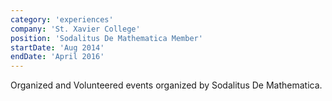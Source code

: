 ```yaml
---
category: 'experiences'
company: 'St. Xavier College'
position: 'Sodalitus De Mathematica Member'
startDate: 'Aug 2014'
endDate: 'April 2016'
---
```


Organized and Volunteered events organized by Sodalitus De Mathematica.
